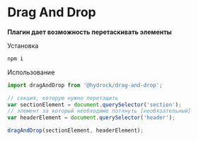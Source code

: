 # Drag And Drop

**Плагин дает возможность перетаскивать элементы**

Установка

```javascript
npm i
```

Использование

```javascript
import dragAndDrop from '@hydrock/drag-and-drop';

// секция, которую нужно перетащить
var sectionElement = document.querySelector('section');
// элемент за который необходимо потянуть [необязательный]
var headerElement = document.querySelector('header');

dragAndDrop(sectionElement, headerElement);
```